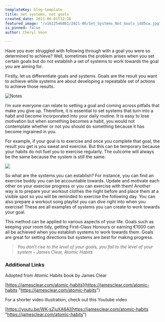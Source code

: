 ```yaml
---
templateKey: blog-template
title: Set systems, not goals
created_date: 2021-06-01T12:28
featured_image: "/v1622546861/2021-06/Set_Systems_Not_Goals_idd5cw.jpg"
is_pinned: false
author: Cheryl Voon

---
```

Have you ever struggled with following through with a goal you were so determined to achieve? Well, sometimes the problem arises when you set certain goals but do not establish a set of systems to work towards the goal you are aiming for.

Firstly, let us differentiate goals and systems. Goals are the result you want to achieve while systems are about developing a repeatable set of actions to achieve those results.

![Notes](/v1622547283/2021-06/Set_Systems_Not_Goals_notes_mnt7g2.jpg "Notes")

I’m sure everyone can relate to setting a goal and coming across pitfalls that make you give up. Therefore, it is essential to set systems that turn into a habit and become incorporated into your daily routine. It is easy to lose motivation but when something becomes a habit, you would not contemplate whether or not you should do something because it has become ingrained in you.

For example, if your goal is to exercise and once you complete that goal, the result you get is you sweat and exercise. But this can be temporary because your habits do not fuel you to exercise regularly. The outcome will always be the same because the system is still the same.

![](/v1622547392/2021-06/Set_Systems_Not_Goals_running_ssgnvf.jpg)

So what are the systems you can establish? For instance, you can find an exercise buddy you can be accountable towards. Update and motivate each other on your exercise progress or you can exercise with them! Another way is to prepare your workout clothes the night before and place them at a visible spot so you will be reminded to exercise the following day. You can also prepare a workout song playlist you can dive right into when you exercise! These are all examples of systems you can create to work towards your goal.

This method can be applied to various aspects of your life. Goals such as keeping your room tidy, getting First-Class Honours or earning €1000 can all be achieved when you establish systems to work towards them. Goals are great for setting directions but systems are best for making progress.

> _You don’t rise to the level of your goals, you fail to the level of your system - James Clear, Atomic Habits_

### Additional Links

Adopted from Atomic Habits book by James Clear

[https://jamesclear.com/atomic-habits](https://jamesclear.com/atomic-habits "https://jamesclear.com/atomic-habits")

For a shorter video illustration, check out this Youtube video

[https://youtu.be/WK-sZjuXA6A](https://jamesclear.com/atomic-habits "https://jamesclear.com/atomic-habits")
